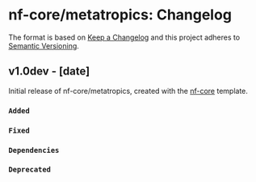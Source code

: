 # nf-core/metatropics: Changelog

The format is based on [Keep a Changelog](https://keepachangelog.com/en/1.0.0/)
and this project adheres to [Semantic Versioning](https://semver.org/spec/v2.0.0.html).

## v1.0dev - [date]

Initial release of nf-core/metatropics, created with the [nf-core](https://nf-co.re/) template.

### `Added`

### `Fixed`

### `Dependencies`

### `Deprecated`
